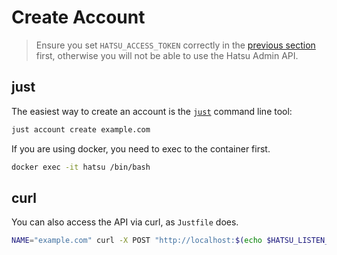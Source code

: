 # Create Account

> Ensure you set `HATSU_ACCESS_TOKEN` correctly in the [previous section](./environments.md#hatsu_access_token-optional) first, otherwise you will not be able to use the Hatsu Admin API.

## just

The easiest way to create an account is the [`just`](https://github.com/casey/just) command line tool:

```bash
just account create example.com
```

If you are using docker, you need to exec to the container first.

```bash
docker exec -it hatsu /bin/bash
```

## curl

You can also access the API via curl, as `Justfile` does.

```bash
NAME="example.com" curl -X POST "http://localhost:$(echo $HATSU_LISTEN_PORT)/api/v0/admin/create-account?name=$(echo $NAME)&token=$(echo $HATSU_ACCESS_TOKEN)"
```

